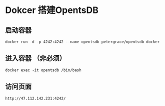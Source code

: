 # Dokcer 搭建OpentsDB


## 启动容器

	docker run -d -p 4242:4242 --name opentsdb petergrace/opentsdb-docker

## 进入容器 （非必须）

	docker exec -it opentsdb /bin/bash


## 访问页面

	http://47.112.142.231:4242/